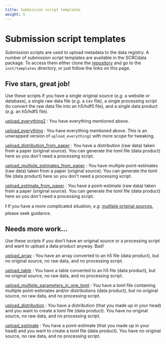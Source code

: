 ```yaml
---
title: Submission script templates
weight: 5
---
```


# Submission script templates

Submission scripts are used to upload metadata to the data registry. A number of submission script templates are available in the SCRCdata package. To access them either clone the [repository](https://github.com/ScottishCovidResponse/SCRCdata) and go to the `inst/templates` directory, or just follow the links on this page.

## Five stars, great job!

Use these scripts if you have a single original source (*e.g.* a website or database), a single raw data file (*e.g.* a csv file), a single processing script (to convert the raw data file into an h5/hdf5 file), and a single data product (*e.g.* an h5/hdf5 file).

[upload_everything2][10]
: You have everything mentioned above.

[upload_everything][9]
: You have everything mentioned above. This is an unwrapped version of `upload_everything2` with more scope for tweaking.

[upload_distribution_from_paper][8]
: You have a distribution (raw data) taken from a paper (original source). You can generate the toml file (data product) here so you don't need a processing script.

[upload_multiple_estimates_from_paper][7]
: You have multiple point-estimates (raw data) taken from a paper (original source). You can generate the toml file (data product) here so you don't need a processing script.

[upload_estimate_from_paper][6]
: You have a point-estimate (raw data) taken from a paper (original source). You can generate the toml file (data product) here so you don't need a processing script.

:exclamation: If you have a more complicated situation, *e.g.* [multiple original sources](https://raw.githubusercontent.com/ScottishCovidResponse/SCRCdata/master/inst/SCRC/scotgov_dz_lookup.R), please seek guidance.

## Needs more work...
Use these scripts if you don't have an original source or a processing script and want to upload a data product anyway. Bad!

[upload_array][5]
: You have an array converted to an h5 file (data product), but no original source, no raw data, and no processing script.

[upload_table][4]
: You have a table converted to an h5 file (data product), but no original source, no raw data, and no processing script.

[upload_multiple_parameters_in_one_toml][3]
: You have a toml file containing multiple point-estimates and/or distributions (data product), but no original source, no raw data, and no processing script.

[upload_distribution][2]
: You have a distribution (that you made up in your head) and you want to create a toml file (data product). You have no original source, no raw data, and no processing script.

[upload_estimate][1]
: You have a point-estimate (that you made up in your head) and you want to create a toml file (data product). You have no original source, no raw data, and no processing script.

[1]: https://raw.githubusercontent.com/ScottishCovidResponse/SCRCdata/master/inst/templates/upload_estimate.R
[2]: https://raw.githubusercontent.com/ScottishCovidResponse/SCRCdata/master/inst/templates/upload_distribution.R
[3]: https://raw.githubusercontent.com/ScottishCovidResponse/SCRCdata/master/inst/templates/upload_multiple_parameters_in_one_toml.R
[4]: https://raw.githubusercontent.com/ScottishCovidResponse/SCRCdata/master/inst/templates/upload_table.R
[5]: https://raw.githubusercontent.com/ScottishCovidResponse/SCRCdata/master/inst/templates/upload_array.R
[6]: https://raw.githubusercontent.com/ScottishCovidResponse/SCRCdata/master/inst/templates/upload_estimate_from_paper.R
[7]: https://raw.githubusercontent.com/ScottishCovidResponse/SCRCdata/master/inst/templates/upload_multiple_estimates_from_paper.R
[8]: https://raw.githubusercontent.com/ScottishCovidResponse/SCRCdata/master/inst/templates/upload_distribution_from_paper.R
[9]: https://raw.githubusercontent.com/ScottishCovidResponse/SCRCdata/master/inst/templates/upload_everything.R
[10]: https://raw.githubusercontent.com/ScottishCovidResponse/SCRCdata/master/inst/templates/upload_everything2.R
